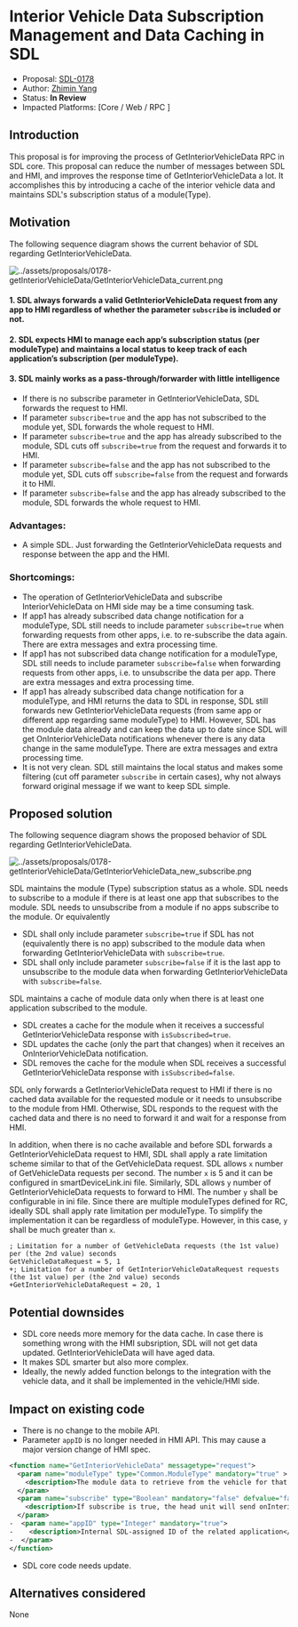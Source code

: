 # Interior Vehicle Data Subscription Management and Data Caching in SDL

* Proposal: [SDL-0178](0178-GetInteriorVehicleData.md)
* Author: [Zhimin Yang](https://github.com/smartdevicelink/yang1070)
* Status: **In Review**
* Impacted Platforms: [Core / Web / RPC ]

## Introduction

This proposal is for improving the process of GetInteriorVehicleData RPC in SDL core. This proposal can reduce the number of messages between SDL and HMI, and improves the response time of GetInteriorVehicleData a lot. It accomplishes this by introducing a cache of the interior vehicle data and maintains SDL's subscription status of a module(Type). 


## Motivation

The following sequence diagram shows the current behavior of SDL regarding GetInteriorVehicleData.

![../assets/proposals/0178-getInteriorVehicleData/GetInteriorVehicleData_current.png](../assets/proposals/0178-getInteriorVehicleData/GetInteriorVehicleData_current.png)

#### 1. SDL always forwards a valid GetInteriorVehicleData request from any app to HMI regardless of whether the parameter `subscribe` is included or not.
#### 2. SDL expects HMI to manage each app’s subscription status (per moduleType) and maintains a local status to keep track of each application’s subscription (per moduleType).
#### 3. SDL mainly works as a pass-through/forwarder with little intelligence  
- If there is no subscribe parameter in GetInteriorVehicleData, SDL forwards the request to HMI.
- If parameter `subscribe=true` and the app has not subscribed to the module yet, SDL forwards the whole request to HMI.
- If parameter `subscribe=true` and the app has already subscribed to the module, SDL cuts off `subscribe=true` from the request and forwards it to HMI.
- If parameter `subscribe=false` and the app has not subscribed to the module yet, SDL cuts off  `subscribe=false` from the request and forwards it to HMI.
- If parameter `subscribe=false` and the app has already subscribed to the module, SDL forwards the whole request to HMI.

### Advantages:
- A simple SDL. Just forwarding the GetInteriorVehicleData requests and response between the app and the HMI.

### Shortcomings:
- The operation of GetInteriorVehicleData and subscribe InteriorVehicleData on HMI side may be a time consuming task. 
- If app1 has already subscribed data change notification for a moduleType, SDL still needs to include parameter `subscribe=true` when forwarding requests from other apps, i.e. to re-subscribe the data again. There are extra messages and extra processing time.
- If app1 has not subscribed data change notification for a moduleType, SDL still needs to include parameter `subscribe=false` when forwarding requests from other apps, i.e. to unsubscribe the data per app. There are extra messages and extra processing time.
- If app1 has already subscribed data change notification for a moduleType, and HMI returns the data to SDL in response,  SDL still forwards new GetInteriorVehicleData requests (from same app or different app regarding same moduleType) to HMI. However, SDL has the module data already and can keep the data up to date since SDL will get OnInteriorVehicleData notifications whenever there is any data change in the same moduleType. There are extra messages and extra processing time.
- It is not very clean. SDL still maintains the local status and makes some filtering (cut off parameter `subscribe` in certain cases), why not always forward original message if we want to keep SDL simple.


## Proposed solution

The following sequence diagram shows the proposed behavior of SDL regarding GetInteriorVehicleData. 

![../assets/proposals/0178-getInteriorVehicleData/GetInteriorVehicleData_new_subscribe.png](../assets/proposals/0178-getInteriorVehicleData/GetInteriorVehicleData_new_subscribe.png)

SDL maintains the module (Type) subscription status as a whole. SDL needs to subscribe to a module if there is at least one app that subscribes to the module. SDL needs to unsubscribe from a module if no apps subscribe to the module. Or equivalently
- SDL shall only include parameter `subscribe=true` if SDL has not (equivalently there is no app) subscribed to the module data when forwarding GetInteriorVehicleData with `subscribe=true`.
- SDL shall only include parameter `subscribe=false` if it is the last app to unsubscribe to the module data when forwarding GetInteriorVehicleData with `subscribe=false`.


SDL maintains a cache of module data only when there is at least one application subscribed to the module. 
- SDL creates a cache for the module when it receives a successful GetInteriorVehicleData response with `isSubscribed=true`. 
- SDL updates the cache (only the part that changes) when it receives an OnInteriorVehicleData notification. 
- SDL removes the cache for the module when SDL receives a successful GetInteriorVehicleData response with `isSubscribed=false`. 
	

SDL only forwards a GetInteriorVehicleData request to HMI if there is no cached data available for the requested module or it needs to unsubscribe to the module from HMI. Otherwise, SDL responds to the request with the cached data and there is no need to forward it and wait for a response from HMI.

In addition, when there is no cache available and before SDL forwards a GetInteriorVehicleData request to HMI, SDL shall apply a rate limitation scheme similar to that of the GetVehicleData request. SDL allows `x` number of GetVehicleData requests per second. The number `x` is 5 and it can be configured in smartDeviceLink.ini file. Similarly, SDL allows `y` number of GetInteriorVehicleData requests to forward to HMI. The number `y` shall be configurable in ini file. Since there are multiple moduleTypes defined for RC, ideally SDL shall apply rate limitation per moduleType. To simplify the implementation it can be regardless of moduleType. However, in this case, `y` shall be much greater than `x`.


```
; Limitation for a number of GetVehicleData requests (the 1st value) per (the 2nd value) seconds
GetVehicleDataRequest = 5, 1
+; Limitation for a number of GetInteriorVehicleDataRequest requests (the 1st value) per (the 2nd value) seconds
+GetInteriorVehicleDataRequest = 20, 1
```

## Potential downsides

- SDL core needs more memory for the data cache. In case there is something wrong with the HMI subsription, SDL will not get data updated. GetInteriorVehicleData will have aged data. 
- It makes SDL smarter but also more complex. 
- Ideally, the newly added function belongs to the integration with the vehicle data, and it shall be implemented in the vehicle/HMI side.

## Impact on existing code

- There is no change to the mobile API. 
- Parameter `appID` is no longer needed in HMI API. This may cause a major version change of HMI spec.

```xml
<function name="GetInteriorVehicleData" messagetype="request">
  <param name="moduleType" type="Common.ModuleType" mandatory="true" >
    <description>The module data to retrieve from the vehicle for that type</description>
  </param>
  <param name="subscribe" type="Boolean" mandatory="false" defvalue="false">
    <description>If subscribe is true, the head unit will send onInteriorVehicleData notifications for the module type</description>
  </param>
-  <param name="appID" type="Integer" mandatory="true">
-    <description>Internal SDL-assigned ID of the related application</description>
-  </param>
</function>
```

- SDL core code needs update.

## Alternatives considered

None
